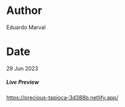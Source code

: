 # Author

Eduardo Marval

# Date

29 Jun 2023

##### Live Preview #####

https://precious-tapioca-3d388b.netlify.app/


